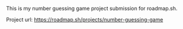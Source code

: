 This is my number guessing game project submission for roadmap.sh.

Project url: https://roadmap.sh/projects/number-guessing-game

